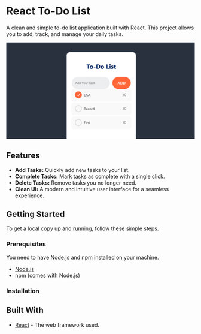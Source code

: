 # React To-Do List

A clean and simple to-do list application built with React. This project allows you to add, track, and manage your daily tasks.

![To-Do List App Screenshot](to-do/screenshot.png)

## Features

* **Add Tasks:** Quickly add new tasks to your list.
* **Complete Tasks:** Mark tasks as complete with a single click.
* **Delete Tasks:** Remove tasks you no longer need.
* **Clean UI:** A modern and intuitive user interface for a seamless experience.

## Getting Started

To get a local copy up and running, follow these simple steps.

### Prerequisites

You need to have Node.js and npm installed on your machine.

* [Node.js](https://nodejs.org/)
* npm (comes with Node.js)

### Installation


## Built With

* [React](https://reactjs.org/) - The web framework used.

